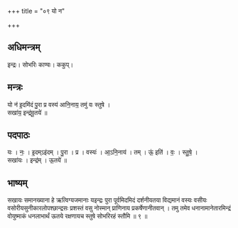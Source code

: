 +++
title = "०९ यो न"

+++
## अधिमन्त्रम्
इन्द्रः। सोभरिः काण्वः। ककुप्।

## मन्त्रः
यो न॑ इ॒दमि॑दं पु॒रा प्र वस्य॑ आनि॒नाय॒ तमु॑ वः स्तुषे ।  
सखा॑य॒ इन्द्र॑मू॒तये॑ ॥

## पदपाठः
यः । नः॒ । इ॒दम्ऽइ॑दम् । पु॒रा । प्र । वस्यः॑ । आ॒ऽनि॒नाय॑ । तम् । ऊं॒ इति॑ । वः॒ । स्तु॒षे॒ ।  
सखा॑यः । इन्द्र॑म् । ऊ॒तये॑ ॥

## भाष्यम्
सखायः समानख्याना हे ऋत्विग्यजमानाः यइन्द्रः पुरा पूर्वमिदमिदं दर्शनीयतया विद्यमानं वस्यः वसीयः वसोरीयसुनीकारलोपश्छान्द्रसः प्रशस्तं वसु नोस्मान् प्राणिनाय प्रकर्षेणानीतवान् । तमु तमेव धनानामानेतारमिन्द्रं वोयुष्माकं धनलाभार्थं ऊतये रक्षणायच स्तुषे सोभरिरहं स्तौमि ॥ ९ ॥